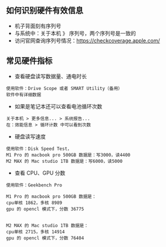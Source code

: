 

## 如何识别硬件有效信息

- 机子背面刻有序列号
- 与系统中：关于本机 》 序列号，两个序列号是一致的
- 访问官网查询序列号情况：<https://checkcoverage.apple.com/>

## 常见硬件指标


- 查看硬盘读写数据量、通电时长

```
使用软件：Drive Scope 或者 SMART Utility（备用）
软件中有详细数据
```

- 如果是笔记本还可以查看电池循环次数

```
关于本机 > 更多信息... > 系统报告...
在：效能信息 > 循环计数 中可以看到次数
```

- 硬盘读写速度

```
使用软件：Disk Speed Test，
M1 Pro 的 macbook pro 500GB 数据是：写3000，读4400
M2 MAX 的 Mac studio 1TB 数据是：写6000，读5000
```


- 查看 CPU、GPU 分数

```
使用软件：Geekbench Pro

M1 Pro 的 macbook pro 500GB 数据是：
cpu单核 1862，多核 8989
gpu 的 opencl 模式下，分数 36775


M2 MAX 的 Mac studio 1TB 数据是：
cpu单核 2715，多核 14914
gpu 的 opencl 模式下，分数 76404
```



